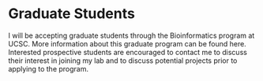 # Graduate Students
I will be accepting graduate students through the Bioinformatics program at UCSC. More information about this graduate program can be found here. Interested prospective students are encouraged to contact me to discuss their interest in joining my lab and to discuss potential projects prior to applying to the program.

